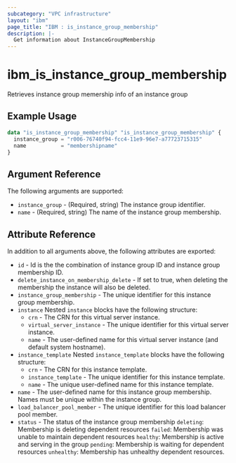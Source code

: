 ```yaml
---
subcategory: "VPC infrastructure"
layout: "ibm"
page_title: "IBM : is_instance_group_membership"
description: |-
  Get information about InstanceGroupMembership
---
```


# ibm\_is_instance_group_membership

Retrieves instance group memership info of an instance group

## Example Usage

```terraform
data "is_instance_group_membership" "is_instance_group_membership" {
  instance_group = "r006-76740f94-fcc4-11e9-96e7-a77723715315"
  name           = "membershipname"
}
```

## Argument Reference

The following arguments are supported:

* `instance_group` - (Required, string) The instance group identifier.
* `name` - (Required, string) The name of the instance group membership.

## Attribute Reference

In addition to all arguments above, the following attributes are exported:

* `id` - Id is the the combination of instance group ID and instance group membership ID.
* `delete_instance_on_membership_delete` - If set to true, when deleting the membership the instance will also be deleted.
* `instance_group_membership` - The unique identifier for this instance group membership.
* `instance`  Nested `instance` blocks have the following structure:
	* `crn` - The CRN for this virtual server instance.
	* `virtual_server_instance` - The unique identifier for this virtual server instance.
	* `name` - The user-defined name for this virtual server instance (and default system hostname).
* `instance_template`  Nested `instance_template` blocks have the following structure:
	* `crn` - The CRN for this instance template.
	* `instance_template` - The unique identifier for this instance template.
	* `name` - The unique user-defined name for this instance template.
* `name` - The user-defined name for this instance group membership. Names must be unique within the instance group.
* `load_balancer_pool_member` - The unique identifier for this load balancer pool member.
* `status` - The status of the instance group membership
	`deleting`: Membership is deleting dependent resources
	`failed`: Membership was unable to maintain dependent resources
	`healthy`: Membership is active and serving in the group
	`pending`: Membership is waiting for dependent resources
	`unhealthy`: Membership has unhealthy dependent resources.

